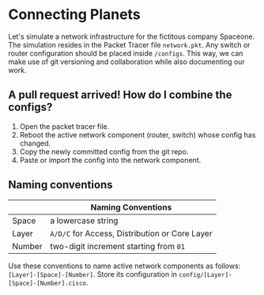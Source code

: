 # Connecting Planets

Let's simulate a network infrastructure for the fictitous company
Spaceone. The simulation resides in the Packet Tracer file
`network.pkt`. Any switch or router configuration should be placed
inside `/configs`. This way, we can make use of git versioning and
collaboration while also documenting our work.

## A pull request arrived! How do I combine the configs?

1. Open the packet tracer file.
2. Reboot the active network component (router, switch) whose config has changed.
3. Copy the newly committed config from the git repo.
4. Paste or import the config into the network component.

## Naming conventions

|           | Naming Conventions                                |
| --------- | ------------------------------------------------- |
| Space     | a lowercase string                                |
| Layer     | `A/D/C` for Access, Distribution or Core Layer    |
| Number    | two-digit increment starting from `01`            |

Use these conventions to name active network components as follows:
`[Layer]-[Space]-[Number]`. Store its configuration in `config/[Layer]-[Space]-[Number].cisco`.